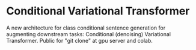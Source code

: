 # Conditional Variational Transformer

A new architecture for class conditional sentence generation for augmenting downstream tasks: Conditional (denoising) Variational Transformer. Public for "git clone" at gpu server and colab.
